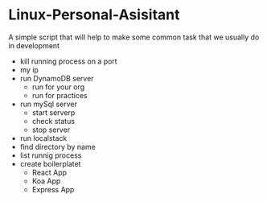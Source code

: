 # Linux-Personal-Asisitant

<p>A simple script that will help to make some common task that we usually do in development</p>

<ul>
<li>kill running process on a port</li>
<li>my ip</li>
<li>
run DynamoDB server
<ul>
<li>run for your org</li>
<li>run for practices</li>
</ul>
</li>
<li>run mySql server
<ul>
<li> start serverp</li>
<li>check status</li>
<li>stop server</li>
</ul>
</li>
<li>run localstack</li>
<li>find directory by name</li>
<li>list runnig process</li>
<li>create boilerplatet
<ul>
<li> React App</li>
<li>Koa App</li>
<li>Express App</li>
</ul>
</li>

</ul>
